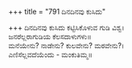 +++
title = "791 ದಿನದಿನವು ಕುಸಿದು"

+++
ದಿನದಿನವು ಕುಸಿದು ಕಟ್ಟಿಸಿಕೊಳುವ ಗುಡಿ ವಿಶ್ವ।  
ಜನರೆಲ್ಲರಾಗುಡಿಯ ಕೆಲಸದಾಳುಗಳು॥  
ಮನೆಯೇನು? ನಾಡೇನು? ಕುಲವೇನು? ಮಠವೇನು?।  
ಎಣಿಸೆಲ್ಲವದೆಯೆಂದು - ಮಂಕುತಿಮ್ಮ॥  
